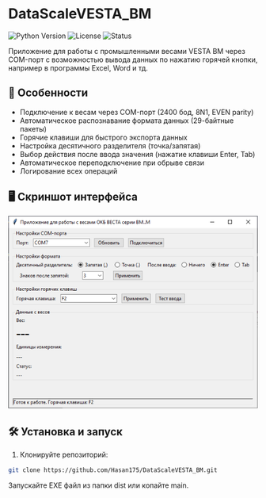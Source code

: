# DataScaleVESTA_BM

![Python Version](https://img.shields.io/badge/python-3.7%2B-blue)
![License](https://img.shields.io/badge/license-MIT-green)
![Status](https://img.shields.io/badge/status-stable-brightgreen)

Приложение для работы с промышленными весами VESTA BM через COM-порт с возможностью вывода данных по нажатию горячей кнопки, например в программы Excel, Word и тд.

## 📌 Особенности

- Подключение к весам через COM-порт (2400 бод, 8N1, EVEN parity)
- Автоматическое распознавание формата данных (29-байтные пакеты)
- Горячие клавиши для быстрого экспорта данных
- Настройка десятичного разделителя (точка/запятая)
- Выбор действия после ввода значения (нажатие клавиши Enter, Tab)
- Автоматическое переподключение при обрыве связи
- Логирование всех операций

## 🖥️ Скриншот интерфейса

![Интерфейс приложения](изображение_2025-04-03_234511555.png)

## 🛠 Установка и запуск

1. Клонируйте репозиторий:
```bash
git clone https://github.com/Hasan175/DataScaleVESTA_BM.git
```
Запускайте EXE файл из папки dist или копайте main.

